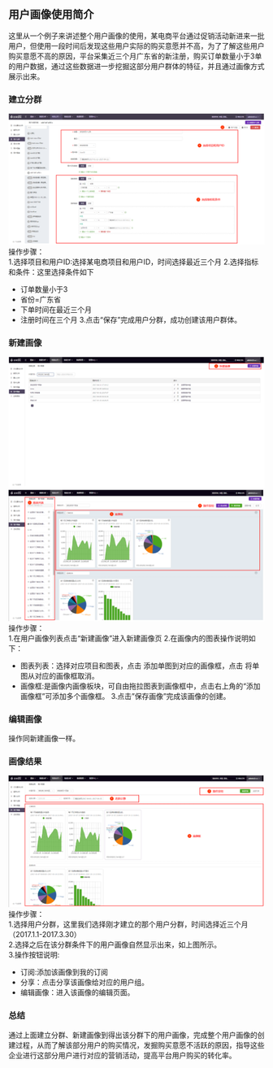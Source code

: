 ## 用户画像使用简介    
这里从一个例子来讲述整个用户画像的使用，某电商平台通过促销活动新进来一批用户，但使用一段时间后发现这些用户实际的购买意愿并不高，为了了解这些用户购买意愿不高的原因，平台采集近三个月广东省的新注册，购买订单数量小于3单的用户数据，通过这些数据进一步挖掘这部分用户群体的特征，并且通过画像方式展示出来。    

### 建立分群  
 ![](/assets/yonghuhuaxiang/3.png)
操作步骤：     
1.选择项目和用户ID:选择某电商项目和用户ID，时间选择最近三个月
2.选择指标和条件：这里选择条件如下
*	订单数量小于3
*	省份=广东省
*	下单时间在最近三个月
*	注册时间在三个月
3.点击“保存”完成用户分群，成功创建该用户群体。
### 新建画像
![](/assets/yonghuhuaxiang/4.png)   
 ![](/assets/yonghuhuaxiang/5.png)
操作步骤：    
1.在用户画像列表点击“新建画像”进入新建画像页
2.在画像内的图表操作说明如下：
*	图表列表：选择对应项目和图表，点击 添加单图到对应的画像框，点击 将单图从对应的画像框取消。
*	画像框:是画像内画像板块，可自由拖拉图表到画像框中，点击右上角的“添加画像框”可添加多个画像框。
3.点击”保存画像”完成该画像的创建。
### 编辑画像
操作同新建画像一样。    
### 画像结果
 ![](/assets/yonghuhuaxiang/6.png)
操作步骤：   
1.选择用户分群，这里我们选择刚才建立的那个用户分群，时间选择近三个月（2017.1.1-2017.3.30）   
2.选择之后在该分群条件下的用户画像自然显示出来，如上图所示。   
3.操作按钮说明:  
*	订阅:添加该画像到我的订阅   
*	分享：点击分享该画像给对应的用户组。   
*	编辑画像：进入该画像的编辑页面。  
### 总结
通过上面建立分群、新建画像到得出该分群下的用户画像，完成整个用户画像的创建过程，从而了解该部分用户的购买情况，发掘购买意愿不活跃的原因，指导这些企业进行这部分用户进行对应的营销活动，提高平台用户购买的转化率。   
